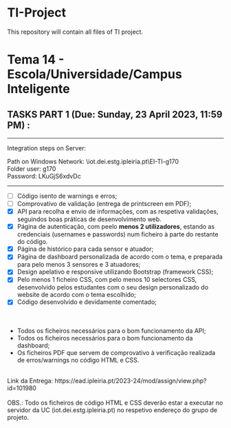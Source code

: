 # TI-Project

This repository will contain all files of TI project.

<h1> Tema 14 - Escola/Universidade/Campus Inteligente </h1>




<h2> TASKS PART 1 (Due: Sunday, 23 April 2023, 11:59 PM) : </h2>

-----------------------------------------------------------------

Integration steps on Server:

Path on Windows Network: \\iot.dei.estg.ipleiria.pt\EI-TI-g170 <br>
Folder user: g170	<br>
Password: LKuGjS6xdvDc	<br>

-----------------------------------------------------------------


- [ ] Código isento de warnings e erros;<br>
- [ ] Comprovativo de validação (entrega de printscreen em PDF);
- [x] API para recolha e envio de informações, com as respetiva validações, seguindos boas práticas de desenvolvimento web. <br>
- [x] Página de autenticação, com peelo **menos 2 utilizadores**, estando as credenciais (usernames e passwords) num ficheiro à parte do restante do código.<br>
- [x] Página de histórico para cada sensor e atuador;
- [x] Página de dashboard personalizada de acordo com o tema, e preparada para pelo menos 3 sensores e 3 atuadores;<br>
- [x] Design apelativo e responsive utilizando Bootstrap (framework CSS);<br>
- [x] Pelo menos 1 ficheiro CSS, com pelo menos 10 selectores CSS, desenvolvido pelos estudantes com o seu design personalizado do website de acordo com o tema escolhido;<br>
- [x] Código desenvolvido e devidamente comentado;<br>
<br><br>

-  Todos os ficheiros necessários para o bom funcionamento da API;<br>
-  Todos os ficheiros necessários para o bom funcionamento da dashboard;<br>
-  Os ficheiros PDF que servem de comprovativo à verificação realizada de erros/warnings no código HTML e CSS.<br>


<br> 
Link da Entrega: https://ead.ipleiria.pt/2023-24/mod/assign/view.php?id=101980
<br> 
<br> 
OBS.: Todo os ficheiros de código HTML e CSS deverão estar a executar no servidor da UC (iot.dei.estg.ipleiria.pt) no respetivo endereço do grupo de projeto. 
<br><br>
